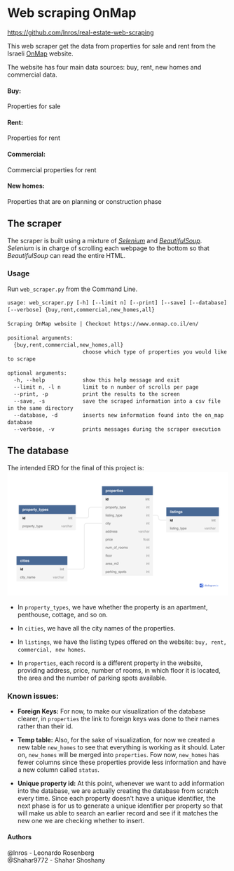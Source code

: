 # Web scraping OnMap
https://github.com/lnros/real-estate-web-scraping

This web scraper get the data from properties for sale and rent from  the Israeli [OnMap](https://www.onmap.co.il/en/)  website.

The website has four main data sources: buy, rent, new homes and commercial data.


#### Buy:
Properties for sale

#### Rent:
Properties for rent

#### Commercial:
Commercial properties for rent

#### New homes:
Properties that are on planning or construction phase


## The scraper

The scraper is built using a mixture of [*Selenium*][selenium-site] and [*BeautifulSoup*][bs4-site].
*Selenium* is in charge of scrolling each webpage to the bottom so that *BeautifulSoup* can read the entire HTML.

### Usage

Run `web_scraper.py` from the Command Line.

```
usage: web_scraper.py [-h] [--limit n] [--print] [--save] [--database] [--verbose] {buy,rent,commercial,new_homes,all}

Scraping OnMap website | Checkout https://www.onmap.co.il/en/

positional arguments:
  {buy,rent,commercial,new_homes,all}
                        choose which type of properties you would like to scrape

optional arguments:
  -h, --help            show this help message and exit
  --limit n, -l n       limit to n number of scrolls per page
  --print, -p           print the results to the screen
  --save, -s            save the scraped information into a csv file in the same directory
  --database, -d        inserts new information found into the on_map database
  --verbose, -v         prints messages during the scraper execution

```


## The database

The intended ERD for the final of this project is:
![](db/ERD.png)

- In `property_types`, we have whether the property is an apartment, penthouse, cottage, and so on.

- In `cities`, we have all the city names of the properties.

- In `listings`, we have the listing types offered on the website: `buy, rent, commercial, new homes`.

- In `properties`, each record is a different property in the website, providing address, price, number of rooms, in which floor it is located, the area and the number of parking spots available.

### Known issues:

- **Foreign Keys:** For now, to make our visualization of the database clearer, in `properties` the link to foreign keys was done to their names rather than their id.

- **Temp table:** Also, for the sake of visualization, for now we created a new table `new_homes` to see that everything is working as it should. 
Later on, `new_homes` will be merged into `properties`.
Fow now, `new_homes` has fewer columns since these properties provide less information and have a new column called `status`.

- **Unique property id:** At this point, whenever we want to add information into the database, we are actually creating the database from scratch every time.
Since each property doesn't have a unique identifier, the next phase is for us to generate a unique
identifier per property so that will make us able to search an earlier record and see if it matches the new one we are checking whether to insert.

#### Authors
@lnros - Leonardo Rosenberg <br>
@Shahar9772 - Shahar Shoshany


[selenium-site]: https://selenium-python.readthedocs.io/

[bs4-site]: https://readthedocs.org/projects/beautiful-soup-4/
